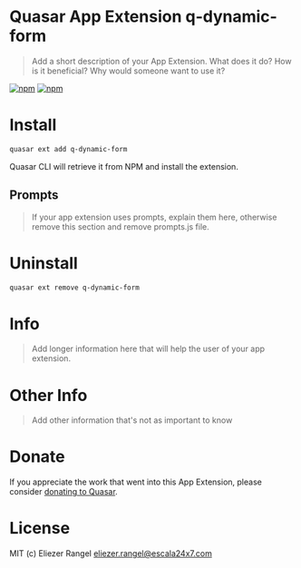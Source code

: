 # Quasar App Extension q-dynamic-form

> Add a short description of your App Extension. What does it do? How is it beneficial? Why would someone want to use it?

[![npm](https://img.shields.io/npm/v/quasar-app-extension-q-dynamic-form.svg?label=quasar-app-extension-q-dynamic-form)](https://www.npmjs.com/package/quasar-app-extension-q-dynamic-form)
[![npm](https://img.shields.io/npm/dt/quasar-app-extension-q-dynamic-form.svg)](https://www.npmjs.com/package/quasar-app-extension-q-dynamic-form)

# Install
```bash
quasar ext add q-dynamic-form
```
Quasar CLI will retrieve it from NPM and install the extension.

## Prompts

> If your app extension uses prompts, explain them here, otherwise remove this section and remove prompts.js file.

# Uninstall
```bash
quasar ext remove q-dynamic-form
```

# Info
> Add longer information here that will help the user of your app extension.

# Other Info
> Add other information that's not as important to know

# Donate
If you appreciate the work that went into this App Extension, please consider [donating to Quasar](https://donate.quasar.dev).

# License
MIT (c) Eliezer Rangel <eliezer.rangel@escala24x7.com>
